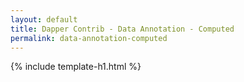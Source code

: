 ```yaml
---
layout: default
title: Dapper Contrib - Data Annotation - Computed
permalink: data-annotation-computed
---
```


{% include template-h1.html %}
